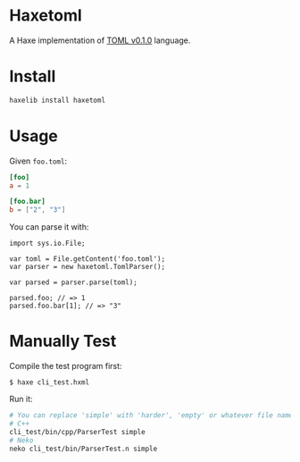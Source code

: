 Haxetoml
=================

A Haxe implementation of [TOML v0.1.0](https://github.com/mojombo/toml/blob/master/versions/toml-v0.1.0.md) language.

Install
=================

```bash
haxelib install haxetoml
```

Usage
=================

Given `foo.toml`:

```toml
[foo]
a = 1

[foo.bar]
b = ["2", "3"]
```


You can parse it with:

```as3
import sys.io.File;

var toml = File.getContent('foo.toml');
var parser = new haxetoml.TomlParser();

var parsed = parser.parse(toml);

parsed.foo; // => 1
parsed.foo.bar[1]; // => "3"
```

Manually Test
=================

Compile the test program first:

```
$ haxe cli_test.hxml
```

Run it:

```bash
# You can replace 'simple' with 'harder', 'empty' or whatever file name in resources/test_files
# C++
cli_test/bin/cpp/ParserTest simple
# Neko
neko cli_test/bin/ParserTest.n simple
```

